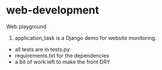 # web-development
Web playground

1) application_task is a Django demo for website monitoring. 
- all tests are in tests.py 
- requirements.txt for the dependencies 
- a bit of work left to make the front DRY

